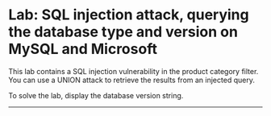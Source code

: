 # Lab: SQL injection attack, querying the database type and version on MySQL and Microsoft

This lab contains a SQL injection vulnerability in the product category filter. You can use a UNION attack to retrieve the results from an injected query.

To solve the lab, display the database version string. 

---
